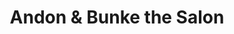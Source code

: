---
title: "Andon & Bunke the Salon"
url: /greenville/andon-and-bunke-the-salon/
shop: hairdresser
---
